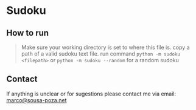 # Sudoku

## How to run
> Make sure your working directory is set to where this file is.
> copy a path of a valid sudoku text file.
> run command `python -m sudoku <filepath>` or `python -m sudoku --random` for a random sudoku

## Contact
If anything is unclear or for sugestions please contact me via email: marco@sousa-poza.net
